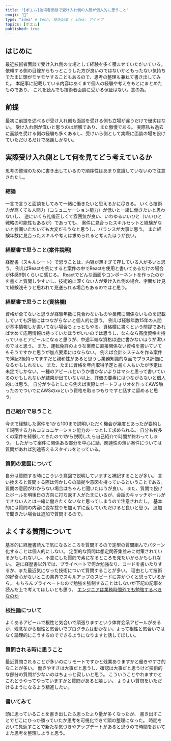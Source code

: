 ```yaml
---
title: "[ポエム]技術者面談で受け入れ側の人間が個人的に思うこと"
emoji: "🤝"
type: "idea" # tech: 技術記事 / idea: アイデア
topics: [ポエム]
published: true
---
```


## はじめに
最近技術者面談で受け入れ側の立場として経験を多く積ませていただいている。
依頼する側の目線からもっとこうした方が良いのではないかともったない気持ちでたまに頭がモヤモヤすることもあるので、思考の整理も兼ねて書き出してみた。
本記事に記載している内容はあくまで個人の経験や考えをもとにまとめたものであり、
これを読んでも技術者面談に受かる保証はない。念の為。

## 前提
最初に前提を述べるが受け入れ側も面談を受ける側も立場が違うだけで優劣はない。
受け入れ側が偉いと思うのは誤解であり、また傲慢である。
実際私も過去に面談を受ける側の経験も多くあるし、受けいら側として実際に面談の場を設けていただけるだけで感謝しかない。

## 実際受け入れ側として何を見てどう考えているか

思考の整理のために書き出しているので順序性はあまり意識していないので注意されたし。

### 結論
一言で言うと面談をしてみて一緒に働きたいと思えるかに尽きる。
いくら技術力が高くても人間力（コミュニケーション能力）が低いと一緒に働きたいと思わないし、
逆にいくら礼儀正しくて雰囲気が良い、いわゆるいいひと（いいひと戦略の可能性もあるが）であっても、
案件に見合ったスキルセットと経験がないと参画いただいても大変だろうなと思うし、バランスが大事に思う。
また経験年数に見合ったスキルや考えは求められると考えたほうが良い。

### 経歴書で思うこと(案件説明)
経歴書（スキルシート）で思うことは、内容が薄すぎて存している人が多いと思う。
例えばReactを例にすると案件の中でReactを使用と書いてあるだけの場合が体感9割くらいに感じる。
Reactでどんな画面やコンポーネントを作ったのかを書くと質問しやすいし、技術的に深くない人が受け入れ側の場合、字面だけ見て経験浅そうと思われて見送られる場合もあるのではと思う。

### 経歴書で思うこと(資格欄)
資格が全てないと思うが経験年数に見合わないものや業務に関係ないものを記載していても評価にはつながらないと個人的に思う。
例えば経験年数15年の人間が基本情報しか書いてない場合ちょっともやる。資格欄に書くという前提であればせめて応用情報は持っていたほうがいいのでは思うし、なんなら高度資格を持っているとアピールになると思うが、中途半端な資格は逆に書かないほうが潔いのではと思う。
また、運転免許のような業務に直接関係ない資格を書いていてもそうですかと思うが加点要素にはならない。
例えば会計システムを作る案件で簿記2級持ってますだと親和性があると思うし業務知識的な面でプラス評価になるかもしれない。
また、たまに資格を年内取得予定と書く人もいたが予定は未定でしかない。一種のアピールというか書かないよりはマシと思って書いているのかもしれないが結果が出ていない以上、評価の要素にはつながらないと個人的には思う。
自分がやるとしたら例えば実際にポートフォリオを作ってAWS触ったのでついでにAWSのxxという資格を取るつもりですと話すに留めると思う。

### 自己紹介で思うこと
今まで経験した案件を1から100まで説明いただく機会が幾度とあったが要約して説明する力もコミュニケーション能力の一つとして求められる。
自分も数多くの案件を経験してきたので1から説明したら自己紹介で時間が終わってしまう。
したがって案件に関係ある部分を中心に話、関連性の薄い案件については質問があれば別途答えるスタイルをとっている。

### 質問の意図について
自分は質問する時にこういう意図で説明していますと補記することが多い。
言い換えると質問する際は何かしらの論拠や意図を持っているということである。
質問の意図がわからない場合はちゃんと聞いたほうが良い。
また、質問で投げたボールを明後日の方向に打ち返す人がたまにいるが、会話のキャッチボールができない人とは一緒に働きたくないなと思ってしまうので注意されたし。
基本的には質問の内容に変な捻りを加えずに返していただけると良いと思う。
追加で聞きたい場合は追加で質問するので。

## よくする質問について
基本的に経歴書読んで気になるところを質問するので定型の質問組んでパターン化することは個人的にしない。
定型的な質問は想定問答集並みに対策されているかもしれないし、不意にした質問で素になるところを見たいからかもしれない。
逆に経歴書以外では、プライベートで何か勉強なり、コードを書いたりするか、また最近気になった技術について質問することが多い。
理由として技術的好奇心がないとこの業界でスキルアップのスピードに差がつくと思っているから。
もちろんプライベートなので勉強を強制することはしないが下記の記事を読んだ上で考えてほしいとも思う。
[エンジニアは業務時間外でも勉強するべきなのか](https://axia.co.jp/2017-07-18)

### 根性論について
よくあるアピールで根性と気合いで頑張りますという体育会系アピールがあるが、残念ながら根性と気合いでプログラムは動かない。よって根性と気合いではなく論理的にこうするのでできるようになりますと話してほしい。

### 質問される時に思うこと
最近質問されることが多いのにリモートですかと残業ありますかと働きやすさ的なことが多い。
働きやすさは大事だと思うし、確認は大事だと思うけど技術的な部分の質問が少ないのはちょっと寂しいと思う。
こういうことやれますかとこれどうやってやっていますかと質問があると嬉しい。
よりよい質問をいただけるようになるよう精進したい。

### 書いてみて
頭に思っていることを書き出したら思ったより量が多くなったが、
書き出すことでどこにひっか勝っていたか思考を可視化できて頭の整理になった。
時間をおいて見返すことで新たな気づきやアップデートがあると思うので時間をおいてまた思考を整理しようと思う。